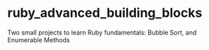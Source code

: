 # ruby_advanced_building_blocks
Two small projects to learn Ruby fundamentals: Bubble Sort, and Enumerable Methods
